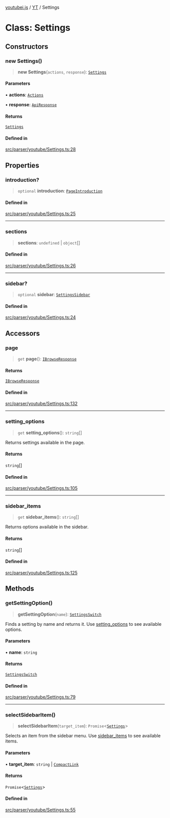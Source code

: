 [youtubei.js](../../../README.md) / [YT](../README.md) / Settings

# Class: Settings

## Constructors

### new Settings()

> **new Settings**(`actions`, `response`): [`Settings`](Settings.md)

#### Parameters

• **actions**: [`Actions`](../../../classes/Actions.md)

• **response**: [`ApiResponse`](../../../interfaces/ApiResponse.md)

#### Returns

[`Settings`](Settings.md)

#### Defined in

[src/parser/youtube/Settings.ts:28](https://github.com/LuanRT/YouTube.js/blob/4729016fb98e7045ee4043857be7eef780c01e35/src/parser/youtube/Settings.ts#L28)

## Properties

### introduction?

> `optional` **introduction**: [`PageIntroduction`](../../YTNodes/classes/PageIntroduction.md)

#### Defined in

[src/parser/youtube/Settings.ts:25](https://github.com/LuanRT/YouTube.js/blob/4729016fb98e7045ee4043857be7eef780c01e35/src/parser/youtube/Settings.ts#L25)

***

### sections

> **sections**: `undefined` \| `object`[]

#### Defined in

[src/parser/youtube/Settings.ts:26](https://github.com/LuanRT/YouTube.js/blob/4729016fb98e7045ee4043857be7eef780c01e35/src/parser/youtube/Settings.ts#L26)

***

### sidebar?

> `optional` **sidebar**: [`SettingsSidebar`](../../YTNodes/classes/SettingsSidebar.md)

#### Defined in

[src/parser/youtube/Settings.ts:24](https://github.com/LuanRT/YouTube.js/blob/4729016fb98e7045ee4043857be7eef780c01e35/src/parser/youtube/Settings.ts#L24)

## Accessors

### page

> `get` **page**(): [`IBrowseResponse`](../../APIResponseTypes/type-aliases/IBrowseResponse.md)

#### Returns

[`IBrowseResponse`](../../APIResponseTypes/type-aliases/IBrowseResponse.md)

#### Defined in

[src/parser/youtube/Settings.ts:132](https://github.com/LuanRT/YouTube.js/blob/4729016fb98e7045ee4043857be7eef780c01e35/src/parser/youtube/Settings.ts#L132)

***

### setting\_options

> `get` **setting\_options**(): `string`[]

Returns settings available in the page.

#### Returns

`string`[]

#### Defined in

[src/parser/youtube/Settings.ts:105](https://github.com/LuanRT/YouTube.js/blob/4729016fb98e7045ee4043857be7eef780c01e35/src/parser/youtube/Settings.ts#L105)

***

### sidebar\_items

> `get` **sidebar\_items**(): `string`[]

Returns options available in the sidebar.

#### Returns

`string`[]

#### Defined in

[src/parser/youtube/Settings.ts:125](https://github.com/LuanRT/YouTube.js/blob/4729016fb98e7045ee4043857be7eef780c01e35/src/parser/youtube/Settings.ts#L125)

## Methods

### getSettingOption()

> **getSettingOption**(`name`): [`SettingsSwitch`](../../YTNodes/classes/SettingsSwitch.md)

Finds a setting by name and returns it. Use [setting_options](Settings.md#setting_options) to see available options.

#### Parameters

• **name**: `string`

#### Returns

[`SettingsSwitch`](../../YTNodes/classes/SettingsSwitch.md)

#### Defined in

[src/parser/youtube/Settings.ts:79](https://github.com/LuanRT/YouTube.js/blob/4729016fb98e7045ee4043857be7eef780c01e35/src/parser/youtube/Settings.ts#L79)

***

### selectSidebarItem()

> **selectSidebarItem**(`target_item`): `Promise`\<[`Settings`](Settings.md)\>

Selects an item from the sidebar menu. Use [sidebar_items](Settings.md#sidebar_items) to see available items.

#### Parameters

• **target\_item**: `string` \| [`CompactLink`](../../YTNodes/classes/CompactLink.md)

#### Returns

`Promise`\<[`Settings`](Settings.md)\>

#### Defined in

[src/parser/youtube/Settings.ts:55](https://github.com/LuanRT/YouTube.js/blob/4729016fb98e7045ee4043857be7eef780c01e35/src/parser/youtube/Settings.ts#L55)
